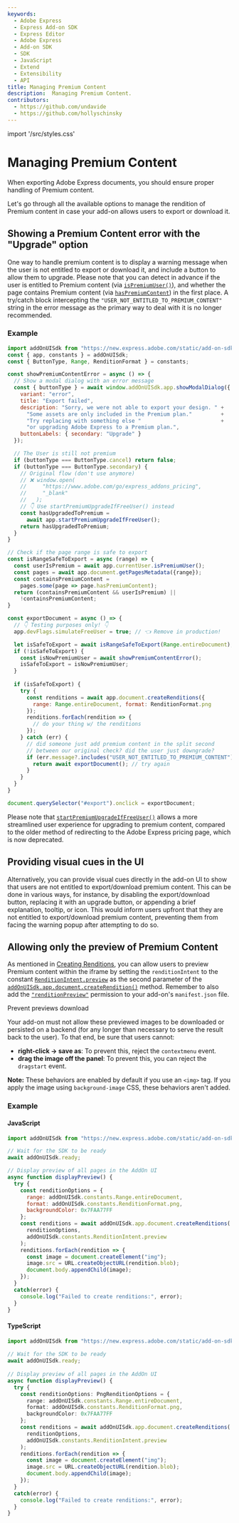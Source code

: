 ```yaml
---
keywords:
  - Adobe Express
  - Express Add-on SDK
  - Express Editor
  - Adobe Express
  - Add-on SDK
  - SDK
  - JavaScript
  - Extend
  - Extensibility
  - API
title: Managing Premium Content
description:  Managing Premium Content.
contributors:
  - https://github.com/undavide
  - https://github.com/hollyschinsky
---
```


import '/src/styles.css'

# Managing Premium Content

When exporting Adobe Express documents, you should ensure proper handling of Premium content.

Let's go through all the available options to manage the rendition of Premium content in case your add-on allows users to export or download it.

## Showing a Premium Content error with the "Upgrade" option

One way to handle premium content is to display a warning message when the user is not entitled to export or download it, and include a button to allow them to upgrade. Please note that you can detect in advance if the user is entitled to Premium content (via [`isPremiumUser()`](../../../references/addonsdk/app-currentUser.md#isPremiumUser)), and whether the page contains Premium content (via [`hasPremiumContent`](/references/addonsdk/app-document.md#pagemetadata)) in the first place. A try/catch block intercepting the `"USER_NOT_ENTITLED_TO_PREMIUM_CONTENT"` string in the error message as the primary way to deal with it is no longer recommended.

### Example

```js
import addOnUISdk from "https://new.express.adobe.com/static/add-on-sdk/sdk.js";
const { app, constants } = addOnUISdk;
const { ButtonType, Range, RenditionFormat } = constants;

const showPremiumContentError = async () => {
  // Show a modal dialog with an error message
  const { buttonType } = await window.addOnUISdk.app.showModalDialog({
    variant: "error",
    title: "Export failed",
    description: "Sorry, we were not able to export your design. " + 
      "Some assets are only included in the Premium plan."         +
      "Try replacing with something else "                         +
      "or upgrading Adobe Express to a Premium plan.", 
    buttonLabels: { secondary: "Upgrade" }
  });

  // The User is still not premium
  if (buttonType === ButtonType.cancel) return false; 
  if (buttonType === ButtonType.secondary) {
    // Original flow (don't use anymore)
    // ❌ window.open(
    //     "https://www.adobe.com/go/express_addons_pricing", 
    //     "_blank"
    //   );
    // 👇 Use startPremiumUpgradeIfFreeUser() instead 
    const hasUpgradedToPremium = 
      await app.startPremiumUpgradeIfFreeUser();
	return hasUpgradedToPremium;
  }
}

// Check if the page range is safe to export
const isRangeSafeToExport = async (range) => {
  const userIsPremium = await app.currentUser.isPremiumUser();
  const pages = await app.document.getPagesMetadata({range});
  const containsPremiumContent = 
    pages.some(page => page.hasPremiumContent);
  return (containsPremiumContent && userIsPremium) || 
    !containsPremiumContent;  
}

const exportDocument = async () => {
  // 👇 Testing purposes only! 👇
  app.devFlags.simulateFreeUser = true; // 👈 Remove in production!

  let isSafeToExport = await isRangeSafeToExport(Range.entireDocument);
  if (!isSafeToExport) {
    const isNowPremiumUser = await showPremiumContentError();
    isSafeToExport = isNowPremiumUser;
  }
  
  if (isSafeToExport) {
    try {
      const renditions = await app.document.createRenditions({
        range: Range.entireDocument, format: RenditionFormat.png
      });
      renditions.forEach(rendition => { 
        // do your thing w/ the renditions
      });	  
    } catch (err) {
      // did someone just add premium content in the split second 
      // between our original check? did the user just downgrade?
      if (err.message?.includes("USER_NOT_ENTITLED_TO_PREMIUM_CONTENT")) {
        return await exportDocument(); // try again
      }
    }
  }  
}

document.querySelector("#export").onclick = exportDocument;
```

Please note that [`startPremiumUpgradeIfFreeUser()`](../../../references/addonsdk/addonsdk-app.md#startpremiumupgradeiffreeuser) allows a more streamlined user experience for upgrading to premium content, compared to the older method of redirecting to the Adobe Express pricing page, which is now deprecated.

## Providing visual cues in the UI

Alternatively, you can provide visual cues directly in the add-on UI to show that users are not entitled to export/download premium content. This can be done in various ways, for instance, by disabling the export/download button, replacing it with an upgrade button, or appending a brief explanation, tooltip, or icon. This would inform users upfront that they are not entitled to export/download premium content, preventing them from facing the warning popup after attempting to do so.

## Allowing only the preview of Premium Content

As mentioned in [Creating Renditions](./creating_renditions.md), you can allow users to preview Premium content within the iframe by setting the `renditionIntent` to the constant [`RenditionIntent.preview`](../../../references/addonsdk/addonsdk-constants.md) as the second parameter of the [`addOnUISdk.app.document.createRendition()`](../../../references/addonsdk/app-document.md#createrenditions) method. Remember to also add the [`"renditionPreview"`](./creating_renditions.md#the-preview-intent) permission to your add-on's `manifest.json` file.

<InlineAlert slots="header, text, text1, text2" variant="warning"/>

Prevent previews download

Your add-on must not allow these previewed images to be downloaded or persisted on a backend (for any longer than necessary to serve the result back to the user). To that end, be sure that users cannot:

- **right-click -> save as**: To prevent this, reject the `contextmenu` event.
- **drag the image off the panel**: To prevent this, you can reject the `dragstart` event.

**Note:** These behaviors are enabled by default if you use an `<img>` tag. If you apply the image using `background-image` CSS, these behaviors aren't added.

### Example

<CodeBlock slots="heading, code" repeat="2" languages="JavaScript, TypeScript" />

#### JavaScript

```js
import addOnUISdk from "https://new.express.adobe.com/static/add-on-sdk/sdk.js";

// Wait for the SDK to be ready
await addOnUISdk.ready;

// Display preview of all pages in the AddOn UI
async function displayPreview() {
  try {
    const renditionOptions = {
      range: addOnUISdk.constants.Range.entireDocument,
      format: addOnUISdk.constants.RenditionFormat.png,
      backgroundColor: 0x7FAA77FF
    };
    const renditions = await addOnUISdk.app.document.createRenditions(
      renditionOptions, 
      addOnUISdk.constants.RenditionIntent.preview
    );
    renditions.forEach(rendition => {
      const image = document.createElement("img");
      image.src = URL.createObjectURL(rendition.blob);
      document.body.appendChild(image);
    });
  }
  catch(error) {
    console.log("Failed to create renditions:", error);
  }
}
```

#### TypeScript

```ts
import addOnUISdk from "https://new.express.adobe.com/static/add-on-sdk/sdk.js";
 
// Wait for the SDK to be ready
await addOnUISdk.ready;
  
// Display preview of all pages in the AddOn UI
async function displayPreview() {
  try {
    const renditionOptions: PngRenditionOptions = {
      range: addOnUISdk.constants.Range.entireDocument,
      format: addOnUISdk.constants.RenditionFormat.png,
      backgroundColor: 0x7FAA77FF
    };
    const renditions = await addOnUISdk.app.document.createRenditions(
      renditionOptions, 
      addOnUISdk.constants.RenditionIntent.preview
    );
    renditions.forEach(rendition => {
      const image = document.createElement("img");
      image.src = URL.createObjectURL(rendition.blob);
      document.body.appendChild(image);
    });
  }
  catch(error) {
    console.log("Failed to create renditions:", error);
  }
}
```

